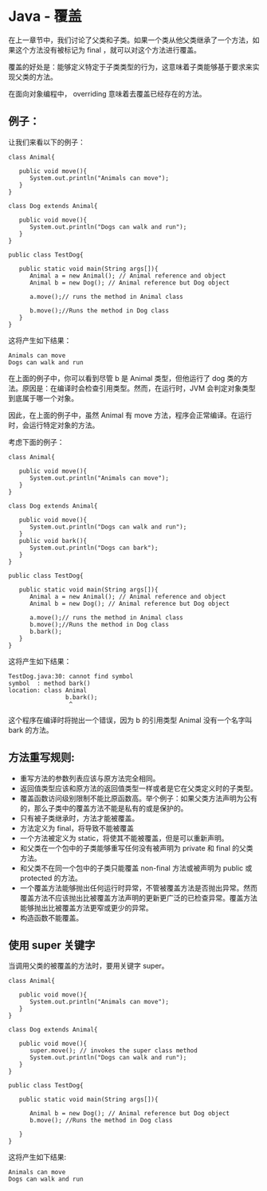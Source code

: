 # Java - 覆盖
在上一章节中，我们讨论了父类和子类。如果一个类从他父类继承了一个方法，如果这个方法没有被标记为 final ，就可以对这个方法进行覆盖。

覆盖的好处是：能够定义特定于子类类型的行为，这意味着子类能够基于要求来实现父类的方法。

在面向对象编程中， overriding 意味着去覆盖已经存在的方法。

## 例子：
让我们来看以下的例子：

```
class Animal{

   public void move(){
      System.out.println("Animals can move");
   }
}

class Dog extends Animal{

   public void move(){
      System.out.println("Dogs can walk and run");
   }
}

public class TestDog{

   public static void main(String args[]){
      Animal a = new Animal(); // Animal reference and object
      Animal b = new Dog(); // Animal reference but Dog object

      a.move();// runs the method in Animal class

      b.move();//Runs the method in Dog class
   }
}
```

这将产生如下结果：

```
Animals can move
Dogs can walk and run
```

在上面的例子中，你可以看到尽管 b 是 Animal 类型，但他运行了 dog 类的方法。原因是：在编译时会检查引用类型。然而，在运行时，JVM 会判定对象类型到底属于哪一个对象。

因此，在上面的例子中，虽然 Animal 有 move 方法，程序会正常编译。在运行时，会运行特定对象的方法。

考虑下面的例子：

```
class Animal{

   public void move(){
      System.out.println("Animals can move");
   }
}

class Dog extends Animal{

   public void move(){
      System.out.println("Dogs can walk and run");
   }
   public void bark(){
      System.out.println("Dogs can bark");
   }
}

public class TestDog{

   public static void main(String args[]){
      Animal a = new Animal(); // Animal reference and object
      Animal b = new Dog(); // Animal reference but Dog object

      a.move();// runs the method in Animal class
      b.move();//Runs the method in Dog class
      b.bark();
   }
}
```


这将产生如下结果：

```
TestDog.java:30: cannot find symbol
symbol  : method bark()
location: class Animal
                b.bark();
                 ^
```

这个程序在编译时将抛出一个错误，因为 b 的引用类型 Animal 没有一个名字叫 bark 的方法。

## 方法重写规则:

- 重写方法的参数列表应该与原方法完全相同。
- 返回值类型应该和原方法的返回值类型一样或者是它在父类定义时的子类型。
- 覆盖函数访问级别限制不能比原函数高。举个例子：如果父类方法声明为公有的，那么子类中的覆盖方法不能是私有的或是保护的。
- 只有被子类继承时，方法才能被覆盖。
- 方法定义为 final，将导致不能被覆盖
- 一个方法被定义为 static，将使其不能被覆盖，但是可以重新声明。
- 和父类在一个包中的子类能够重写任何没有被声明为 private 和 final 的父类方法。
- 和父类不在同一个包中的子类只能覆盖 non-final 方法或被声明为 public 或 protected 的方法。
- 一个覆盖方法能够抛出任何运行时异常，不管被覆盖方法是否抛出异常。然而覆盖方法不应该抛出比被覆盖方法声明的更新更广泛的已检查异常。覆盖方法能够抛出比被覆盖方法更窄或更少的异常。
- 构造函数不能覆盖。

## 使用 super 关键字

当调用父类的被覆盖的方法时，要用关键字 super。

```
class Animal{

   public void move(){
      System.out.println("Animals can move");
   }
}

class Dog extends Animal{

   public void move(){
      super.move(); // invokes the super class method
      System.out.println("Dogs can walk and run");
   }
}

public class TestDog{

   public static void main(String args[]){

      Animal b = new Dog(); // Animal reference but Dog object
      b.move(); //Runs the method in Dog class

   }
}
```

这将产生如下结果:

```
Animals can move
Dogs can walk and run
```
